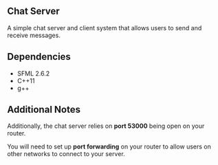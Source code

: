 ## Chat Server

A simple chat server and client system that allows users to send and receive messages. 

## Dependencies

- SFML 2.6.2
- C++11
- g++

## Additional Notes

Additionally, the chat server relies on **port 53000** being open on your router. 

You will need to set up **port forwarding** on your router to allow users on other networks to connect to your server.
